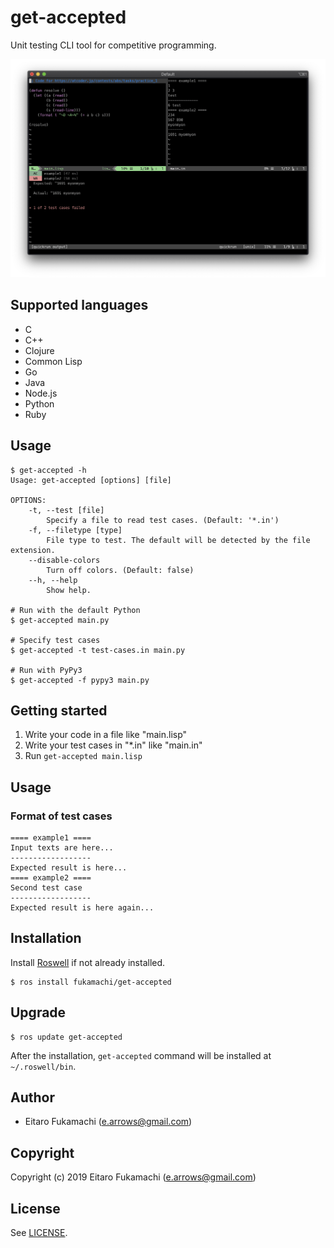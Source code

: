 # get-accepted

Unit testing CLI tool for competitive programming.

![Screenshot](images/screenshot.png)

## Supported languages

* C
* C++
* Clojure
* Common Lisp
* Go
* Java
* Node.js
* Python
* Ruby

## Usage

```
$ get-accepted -h
Usage: get-accepted [options] [file]

OPTIONS:
    -t, --test [file]
        Specify a file to read test cases. (Default: '*.in')
    -f, --filetype [type]
        File type to test. The default will be detected by the file extension.
    --disable-colors
        Turn off colors. (Default: false)
    --h, --help
        Show help.

# Run with the default Python
$ get-accepted main.py

# Specify test cases
$ get-accepted -t test-cases.in main.py

# Run with PyPy3
$ get-accepted -f pypy3 main.py
```

## Getting started

1. Write your code in a file like "main.lisp"
2. Write your test cases in "*.in" like "main.in"
3. Run `get-accepted main.lisp`

## Usage

### Format of test cases

```
==== example1 ====
Input texts are here...
------------------
Expected result is here...
==== example2 ====
Second test case
------------------
Expected result is here again...
```

## Installation

Install [Roswell](https://github.com/roswell/roswell) if not already installed.

```
$ ros install fukamachi/get-accepted
```

## Upgrade

```
$ ros update get-accepted
```

After the installation, `get-accepted` command will be installed at `~/.roswell/bin`.

## Author

* Eitaro Fukamachi (e.arrows@gmail.com)

## Copyright

Copyright (c) 2019 Eitaro Fukamachi (e.arrows@gmail.com)

## License

See [LICENSE](LICENSE).
